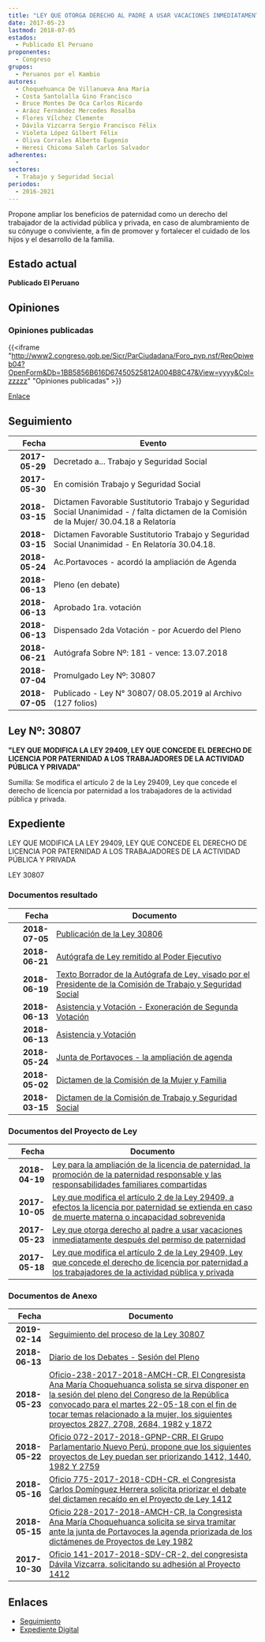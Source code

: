 ```yaml
---
title: "LEY QUE OTORGA DERECHO AL PADRE A USAR VACACIONES INMEDIATAMENTE DESPUÉS DEL PERMISO DE PATERNIDAD"
date: 2017-05-23
lastmod: 2018-07-05
estados: 
  - Publicado El Peruano
proponentes: 
  - Congreso
grupos: 
  - Peruanos por el Kambio
autores: 
  - Choquehuanca De Villanueva Ana María
  - Costa Santolalla Gino Francisco
  - Bruce Montes De Oca Carlos Ricardo
  - Aráoz Fernández Mercedes Rosalba
  - Flores Vílchez Clemente
  - Dávila Vizcarra Sergio Francisco Félix
  - Violeta López Gilbert Félix
  - Oliva Corrales Alberto Eugenio
  - Heresi Chicoma Saleh Carlos Salvador
adherentes: 
  - 
sectores: 
  - Trabajo y Seguridad Social
periodos: 
  - 2016-2021
---
```


Propone ampliar los beneficios de paternidad como un derecho del trabajador de la actividad pública y privada, en caso de alumbramiento de su cónyuge o conviviente, a fin de promover y fortalecer el cuidado de los hijos y el desarrollo de la familia.


## Estado actual

**Publicado El Peruano**

## Opiniones

### Opiniones publicadas

{{<iframe "http://www2.congreso.gob.pe/Sicr/ParCiudadana/Foro_pvp.nsf/RepOpiweb04?OpenForm&Db=1BB5856B616D67450525812A004B8C47&View=yyyy&Col=zzzzz" "Opiniones publicadas" >}}

[Enlace](http://www2.congreso.gob.pe/Sicr/ParCiudadana/Foro_pvp.nsf/RepOpiweb04?OpenForm&Db=1BB5856B616D67450525812A004B8C47&View=yyyy&Col=zzzzz)

## Seguimiento

| Fecha | Evento |
|------:|--------|
| **2017-05-29** | Decretado a... Trabajo y Seguridad Social|
| **2017-05-30** | En comisión Trabajo y Seguridad Social|
| **2018-03-15** | Dictamen Favorable Sustitutorio Trabajo y Seguridad Social Unanimidad - / falta dictamen de la Comisión de la Mujer/ 30.04.18 a Relatoría|
| **2018-03-15** | Dictamen Favorable Sustitutorio Trabajo y Seguridad Social Unanimidad - En Relatoría 30.04.18.|
| **2018-05-24** | Ac.Portavoces - acordó la ampliación de Agenda|
| **2018-06-13** | Pleno (en debate)|
| **2018-06-13** | Aprobado 1ra. votación|
| **2018-06-13** | Dispensado 2da Votación - por Acuerdo del Pleno|
| **2018-06-21** | Autógrafa Sobre Nº: 181 - vence: 13.07.2018|
| **2018-07-04** | Promulgado Ley Nº: 30807|
| **2018-07-05** | Publicado - Ley N° 30807/ 08.05.2019 al Archivo (127 folios)|

## Ley Nº: 30807

**"LEY QUE MODIFICA LA LEY 29409, LEY QUE CONCEDE EL DERECHO DE LICENCIA POR PATERNIDAD A LOS TRABAJADORES DE LA ACTIVIDAD PÚBLICA Y PRIVADA"**

Sumilla: Se modifica el artículo 2 de la Ley 29409, Ley que concede el derecho de licencia por paternidad a los trabajadores de la actividad pública y privada.


## Expediente

LEY QUE MODIFICA LA LEY 29409, LEY QUE CONCEDE EL DERECHO DE LICENCIA POR PATERNIDAD A LOS TRABAJADORES DE LA ACTIVIDAD PÚBLICA Y PRIVADA

LEY 30807


### Documentos resultado

| Fecha | Documento |
|------:|--------|
| **2018-07-05** | [Publicación de la Ley 30806](http://www.leyes.congreso.gob.pe/Documentos/2016_2021/ADLP/Normas_Legales/30807-LEY.pdf) |
| **2018-06-21** | [Autógrafa de Ley remitido al Poder Ejecutivo](http://www.leyes.congreso.gob.pe/Documentos/2016_2021/Autografas/Ley_y_de_Resolucion_Legislativa/AU0141220180621.pdf) |
| **2018-06-19** | [Texto Borrador de la Autógrafa de Ley, visado por el Presidente de la Comisión de Trabajo y Seguridad Social](http://www.leyes.congreso.gob.pe/Documentos/2016_2021/Texto_Borrador_de_Autografa/BAU01412_20180619.pdf) |
| **2018-06-13** | [Asistencia y Votación - Exoneración de Segunda Votación](http://www.leyes.congreso.gob.pe/Documentos/2016_2021/Asistencia_y_Votacion/Proyectos_de_Ley/Exoneracion_de_Segunda_Votacion/AVESV01412_20180613.pdf) |
| **2018-06-13** | [Asistencia y Votación](http://www.leyes.congreso.gob.pe/Documentos/2016_2021/Asistencia_y_Votacion/Proyectos_de_Ley/AV01412_20180613.pdf) |
| **2018-05-24** | [Junta de Portavoces - la ampliación de agenda](http://www.leyes.congreso.gob.pe/Documentos/2016_2021/Acuerdos/Junta_Portavoces/AJP0141220180524.pdf) |
| **2018-05-02** | [Dictamen de la Comisión de la Mujer y Familia](http://www.leyes.congreso.gob.pe/Documentos/2016_2021/Dictamenes/Proyectos_de_Ley/01412DC16MAY20180502.pdf) |
| **2018-03-15** | [Dictamen de la Comisión de Trabajo y Seguridad Social](http://www.leyes.congreso.gob.pe/Documentos/2016_2021/Dictamenes/Proyectos_de_Ley/01412DC22MAY_20180315.pdf) |

### Documentos del Proyecto de Ley

| Fecha | Documento |
|------:|--------|
| **2018-04-19** | [Ley para la ampliación de la licencia de paternidad, la promoción de la paternidad responsable y las responsabilidades familiares compartidas](http://www.leyes.congreso.gob.pe/Documentos/2016_2021/Proyectos_de_Ley_y_de_Resoluciones_Legislativas/PL0275920180419.pdf) |
| **2017-10-05** | [Ley que modifica el artículo 2 de la Ley 29409, a efectos la licencia por paternidad se extienda en caso de muerte materna o incapacidad sobrevenida](http://www.leyes.congreso.gob.pe/Documentos/2016_2021/Proyectos_de_Ley_y_de_Resoluciones_Legislativas/PL0198220171005.pdf) |
| **2017-05-23** | [Ley que otorga derecho al padre a usar vacaciones inmediatamente después del permiso de paternidad](http://www.leyes.congreso.gob.pe/Documentos/2016_2021/Proyectos_de_Ley_y_de_Resoluciones_Legislativas/PL0144020170523.PDF) |
| **2017-05-18** | [Ley que modifica el artículo 2 de la Ley 29409, Ley que concede el derecho de licencia por paternidad a los trabajadores de la actividad pública y privada](http://www.leyes.congreso.gob.pe/Documentos/2016_2021/Proyectos_de_Ley_y_de_Resoluciones_Legislativas/PL0141220170518.pdf) |

### Documentos de Anexo

| Fecha | Documento |
|------:|--------|
| **2019-02-14** | [Seguimiento del proceso de la Ley 30807](http://www.leyes.congreso.gob.pe/Documentos/2016_2021/Seguimiento_de_Proyectos_de_Ley/01412PL20190214.pdf) |
| **2018-06-13** | [Diario de los Debates - Sesión del Pleno](http://www.leyes.congreso.gob.pe/Documentos/2016_2021/ADLP/Diario_Debates/30807-TDD.pdf) |
| **2018-05-23** | [Oficio-238-2017-2018-AMCH-CR, El Congresista Ana María Choquehuanca solista se sirva disponer en la sesión del pleno del Congreso de la República convocado para el martes 22-05-18 con el fin de tocar temas relacionado a la mujer, los siguientes proyectos 2827, 2708, 2684, 1982 y 1872](http://www.leyes.congreso.gob.pe/Documentos/2016_2021/Oficios/Congresistas/OFICIO-238-2017-2018-AMCH-CR.pdf) |
| **2018-05-22** | [Oficio 072-2017-2018-GPNP-CRR, El Grupo Parlamentario Nuevo Perú, propone que los siguientes proyectos de Ley puedan ser priorizando 1412, 1440, 1982 Y 2759](http://www.leyes.congreso.gob.pe/Documentos/2016_2021/Oficios/Congresistas/OFICIO-072-2017-2018-GPNP-CR.pdf) |
| **2018-05-16** | [Oficio 775-2017-2018-CDH-CR, el Congresista Carlos Domínguez Herrera solicita priorizar el debate del dictamen recaído en el Proyecto de Ley 1412](http://www.leyes.congreso.gob.pe/Documentos/2016_2021/Oficios/Congresistas/OFICIO-775-2017-2018-CDH-CR.pdf) |
| **2018-05-15** | [Oficio 228-2017-2018-AMCH-CR, la Congresista Ana María Choquehuanca solicita se sirva tramitar ante la junta de Portavoces la agenda priorizada de los dictámenes de Proyectos de Ley 1982](http://www.leyes.congreso.gob.pe/Documentos/2016_2021/Oficios/Congresistas/OFICIO-228-2017-2018-MCH-CR.pdf) |
| **2017-10-30** | [Oficio 141-2017-2018-SDV-CR-2, del congresista Dávila Vizcarra, solicitando su adhesión al Proyecto 1412](http://www.leyes.congreso.gob.pe/Documentos/2016_2021/Adhesiones/Proyectos_de_Ley/OFICIO-141-2017-2018-SDV-CR-2.pdf) |

## Enlaces 

- [Seguimiento](http://www2.congreso.gob.pe/Sicr/TraDocEstProc/CLProLey2016.nsf/f7fff46988ca05b1052578e100829cc7/69638753b6cc1ae6052581290082c3c1?OpenDocument)
- [Expediente Digital](http://www2.congreso.gob.pehttp://www2.congreso.gob.pe/Sicr/TraDocEstProc/CLProLey2016.nsf/f7fff46988ca05b1052578e100829cc7/69638753b6cc1ae6052581290082c3c1?OpenDocument&Click=05257FB7005EB655.eb71d0cf91d8294e05256cdf006b5706/$Body/0.1C6C)
